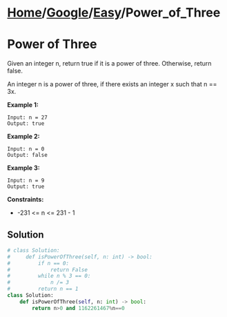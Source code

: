 # [Home](./../..)/[Google](./..)/[Easy](./)/Power_of_Three
<h1>Power of Three</h1>

<p>
Given an integer n, return true if it is a power of three. Otherwise, return false.

An integer n is a power of three, if there exists an integer x such that n == 3x.

</p>

<b>Example 1:</b>

    Input: n = 27
    Output: true
    
<b>Example 2:</b>

    Input: n = 0
    Output: false
    
<b>Example 3:</b>

    Input: n = 9
    Output: true

<b>Constraints:</b>

- -231 <= n <= 231 - 1

<h2>Solution</h2>

```python
# class Solution:
#     def isPowerOfThree(self, n: int) -> bool:
#         if n == 0:
#             return False
#         while n % 3 == 0:
#             n /= 3
#         return n == 1
class Solution:
    def isPowerOfThree(self, n: int) -> bool:
        return n>0 and 1162261467%n==0
```
